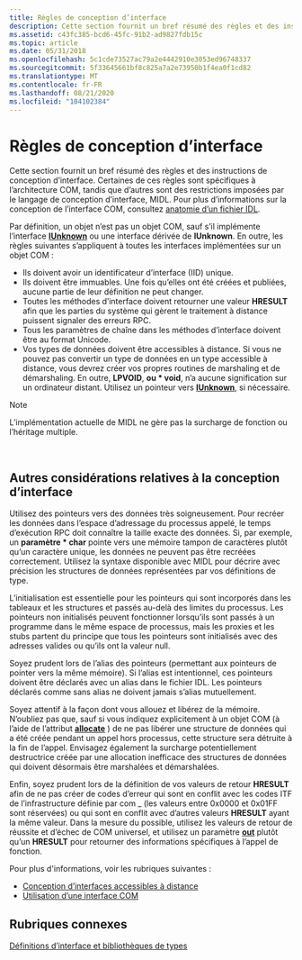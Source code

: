 ```yaml
---
title: Règles de conception d’interface
description: Cette section fournit un bref résumé des règles et des instructions de conception d’interface.
ms.assetid: c43fc385-bcd6-45fc-91b2-ad9827fdb15c
ms.topic: article
ms.date: 05/31/2018
ms.openlocfilehash: 5c1cde73527ac79a2e4442910e3053ed96748337
ms.sourcegitcommit: 5f33645661bf8c825a7a2e73950b1f4ea0f1cd82
ms.translationtype: MT
ms.contentlocale: fr-FR
ms.lasthandoff: 08/21/2020
ms.locfileid: "104102384"
---
```

# <a name="interface-design-rules"></a>Règles de conception d’interface

Cette section fournit un bref résumé des règles et des instructions de conception d’interface. Certaines de ces règles sont spécifiques à l’architecture COM, tandis que d’autres sont des restrictions imposées par le langage de conception d’interface, MIDL. Pour plus d’informations sur la conception de l’interface COM, consultez [anatomie d’un fichier IDL](anatomy-of-an-idl-file.md).

Par définition, un objet n’est pas un objet COM, sauf s’il implémente l’interface [**IUnknown**](/windows/desktop/api/Unknwn/nn-unknwn-iunknown) ou une interface dérivée de **IUnknown**. En outre, les règles suivantes s’appliquent à toutes les interfaces implémentées sur un objet COM :

-   Ils doivent avoir un identificateur d’interface (IID) unique.
-   Ils doivent être immuables. Une fois qu’elles ont été créées et publiées, aucune partie de leur définition ne peut changer.
-   Toutes les méthodes d’interface doivent retourner une valeur **HRESULT** afin que les parties du système qui gèrent le traitement à distance puissent signaler des erreurs RPC.
-   Tous les paramètres de chaîne dans les méthodes d’interface doivent être au format Unicode.
-   Vos types de données doivent être accessibles à distance. Si vous ne pouvez pas convertir un type de données en un type accessible à distance, vous devrez créer vos propres routines de marshaling et de démarshaling. En outre, **LPVOID**, **ou \* void**, n’a aucune signification sur un ordinateur distant. Utilisez un pointeur vers [**IUnknown**](/windows/desktop/api/Unknwn/nn-unknwn-iunknown), si nécessaire.

> [!Note]  
> L’implémentation actuelle de MIDL ne gère pas la surcharge de fonction ou l’héritage multiple.

 

## <a name="other-interface-design-considerations"></a>Autres considérations relatives à la conception d’interface

Utilisez des pointeurs vers des données très soigneusement. Pour recréer les données dans l’espace d’adressage du processus appelé, le temps d’exécution RPC doit connaître la taille exacte des données. Si, par exemple, un **paramètre \* char** pointe vers une mémoire tampon de caractères plutôt qu’un caractère unique, les données ne peuvent pas être recréées correctement. Utilisez la syntaxe disponible avec MIDL pour décrire avec précision les structures de données représentées par vos définitions de type.

L’initialisation est essentielle pour les pointeurs qui sont incorporés dans les tableaux et les structures et passés au-delà des limites du processus. Les pointeurs non initialisés peuvent fonctionner lorsqu’ils sont passés à un programme dans le même espace de processus, mais les proxies et les stubs partent du principe que tous les pointeurs sont initialisés avec des adresses valides ou qu’ils ont la valeur null.

Soyez prudent lors de l’alias des pointeurs (permettant aux pointeurs de pointer vers la même mémoire). Si l’alias est intentionnel, ces pointeurs doivent être déclarés avec un alias dans le fichier IDL. Les pointeurs déclarés comme sans alias ne doivent jamais s’alias mutuellement.

Soyez attentif à la façon dont vous allouez et libérez de la mémoire. N’oubliez pas que, sauf si vous indiquez explicitement à un objet COM (à l’aide de l’attribut [**allocate**](/windows/desktop/Midl/allocate) ) de ne pas libérer une structure de données qui a été créée pendant un appel hors processus, cette structure sera détruite à la fin de l’appel. Envisagez également la surcharge potentiellement destructrice créée par une allocation inefficace des structures de données qui doivent désormais être marshalées et démarshalées.

Enfin, soyez prudent lors de la définition de vos valeurs de retour **HRESULT** afin de ne pas créer de codes d’erreur qui sont en conflit avec les codes ITF de l’infrastructure définie par com \_ (les valeurs entre 0x0000 et 0x01FF sont réservées) ou qui sont en conflit avec d’autres valeurs **HRESULT** ayant la même valeur. Dans la mesure du possible, utilisez les valeurs de retour de réussite et d’échec de COM universel, et utilisez un paramètre [**out**](/windows/desktop/Midl/out-idl) plutôt qu’un **HRESULT** pour retourner des informations spécifiques à l’appel de fonction.

Pour plus d'informations, voir les rubriques suivantes :

-   [Conception d’interfaces accessibles à distance](designing-remotable-interfaces.md)
-   [Utilisation d’une interface COM](using-a-com-interface.md)

## <a name="related-topics"></a>Rubriques connexes

<dl> <dt>

[Définitions d’interface et bibliothèques de types](/windows/desktop/Midl/interface-definitions-and-type-libraries)
</dt> </dl>

 

 